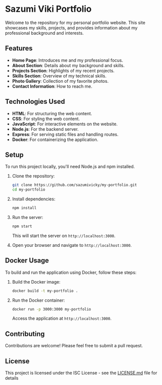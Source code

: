 # Sazumi Viki Portfolio

Welcome to the repository for my personal portfolio website. This site showcases my skills, projects, and provides information about my professional background and interests.

## Features

- **Home Page**: Introduces me and my professional focus.
- **About Section**: Details about my background and skills.
- **Projects Section**: Highlights of my recent projects.
- **Skills Section**: Overview of my technical skills.
- **Photo Gallery**: Collection of my favorite photos.
- **Contact Information**: How to reach me.

## Technologies Used

- **HTML**: For structuring the web content.
- **CSS**: For styling the web content.
- **JavaScript**: For interactive elements on the website.
- **Node.js**: For the backend server.
- **Express**: For serving static files and handling routes.
- **Docker**: For containerizing the application.

## Setup

To run this project locally, you'll need Node.js and npm installed.

1. Clone the repository:
   ```bash
   git clone https://github.com/sazumivicky/my-portfolio.git
   cd my-portfolio
   ```

2. Install dependencies:
   ```bash
   npm install
   ```

3. Run the server:
   ```bash
   npm start
   ```

   This will start the server on `http://localhost:3000`.

4. Open your browser and navigate to `http://localhost:3000`.

## Docker Usage

To build and run the application using Docker, follow these steps:

1. Build the Docker image:
   ```bash
   docker build -t my-portfolio .
   ```

2. Run the Docker container:
   ```bash
   docker run -p 3000:3000 my-portfolio
   ```

   Access the application at `http://localhost:3000`.

## Contributing

Contributions are welcome! Please feel free to submit a pull request.

## License

This project is licensed under the ISC License - see the [LICENSE.md](LICENSE.md) file for details
